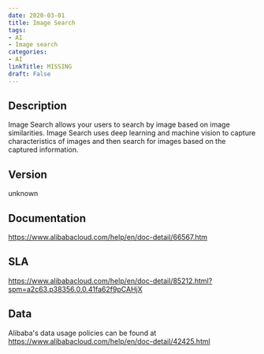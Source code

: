 ```yaml
---
date: 2020-03-01
title: Image Search
tags: 
- AI
- Image search
categories: 
- AI
linkTitle: MISSING
draft: False
---
```


## Description

Image Search allows your users to search by image based on image similarities.
Image Search uses deep learning and machine vision to capture characteristics of
images and then search for images based on the captured information.


## Version

unknown

## Documentation

https://www.alibabacloud.com/help/en/doc-detail/66567.htm

## SLA

https://www.alibabacloud.com/help/en/doc-detail/85212.html?spm=a2c63.p38356.0.0.41fa62f9pCAHjX

## Data

Alibaba's data usage policies can be found at https://www.alibabacloud.com/help/en/doc-detail/42425.html
